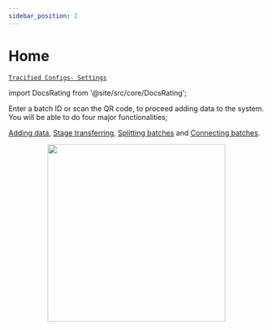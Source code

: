 ```yaml
---
sidebar_position: 2
---
```


# Home

[`Tracified Configs- Settings`](../TracifiedConfigs/settings)

import DocsRating from '@site/src/core/DocsRating';

<div>
Enter a batch ID or scan the QR code, to proceed adding data to the system. You will be able to do four major functionalities;

[Adding data](../FOapp/AddData), [Stage transferring](../FOapp/transfer), [Splitting batches](../FOapp/split) and [Connecting batches](../FOapp/connnect).

  <p align = "center">
    <img height = "350px"src="https://i.ibb.co/zsS6M6M/fo3.jpg" />
   
  </p>

 <div></div>
</div>


<DocsRating pageName="FO Home"/>
